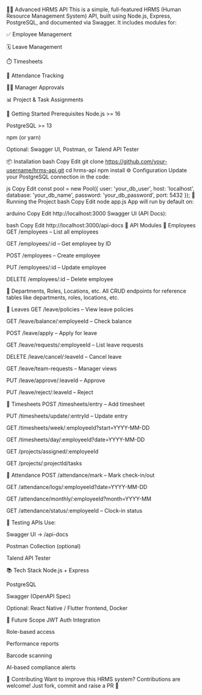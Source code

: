 🧑‍💼 Advanced HRMS API
This is a simple, full-featured HRMS (Human Resource Management System) API, built using Node.js, Express, PostgreSQL, and documented via Swagger.
It includes modules for:

✅ Employee Management

🗓️ Leave Management

⏱️ Timesheets

📅 Attendance Tracking

🧑‍💼 Manager Approvals

📊 Project & Task Assignments

🚀 Getting Started
Prerequisites
Node.js >= 16

PostgreSQL >= 13

npm (or yarn)

Optional: Swagger UI, Postman, or Talend API Tester

📦 Installation
bash
Copy
Edit
git clone https://github.com/your-username/hrms-api.git
cd hrms-api
npm install
⚙️ Configuration
Update your PostgreSQL connection in the code:

js
Copy
Edit
const pool = new Pool({
  user: 'your_db_user',
  host: 'localhost',
  database: 'your_db_name',
  password: 'your_db_password',
  port: 5432
});
🔧 Running the Project
bash
Copy
Edit
node app.js
App will run by default on:

arduino
Copy
Edit
http://localhost:3000
Swagger UI (API Docs):

bash
Copy
Edit
http://localhost:3000/api-docs
📁 API Modules
🔹 Employees
GET /employees – List all employees

GET /employees/:id – Get employee by ID

POST /employees – Create employee

PUT /employees/:id – Update employee

DELETE /employees/:id – Delete employee

🔹 Departments, Roles, Locations, etc.
All CRUD endpoints for reference tables like departments, roles, locations, etc.

🔹 Leaves
GET /leave/policies – View leave policies

GET /leave/balance/:employeeId – Check balance

POST /leave/apply – Apply for leave

GET /leave/requests/:employeeId – List leave requests

DELETE /leave/cancel/:leaveId – Cancel leave

GET /leave/team-requests – Manager views

PUT /leave/approve/:leaveId – Approve

PUT /leave/reject/:leaveId – Reject

🔹 Timesheets
POST /timesheets/entry – Add timesheet

PUT /timesheets/update/:entryId – Update entry

GET /timesheets/week/:employeeId?start=YYYY-MM-DD

GET /timesheets/day/:employeeId?date=YYYY-MM-DD

GET /projects/assigned/:employeeId

GET /projects/:projectId/tasks

🔹 Attendance
POST /attendance/mark – Mark check-in/out

GET /attendance/logs/:employeeId?date=YYYY-MM-DD

GET /attendance/monthly/:employeeId?month=YYYY-MM

GET /attendance/status/:employeeId – Clock-in status

🧪 Testing APIs
Use:

Swagger UI → /api-docs

Postman Collection (optional)

Talend API Tester

📚 Tech Stack
Node.js + Express

PostgreSQL

Swagger (OpenAPI Spec)

Optional: React Native / Flutter frontend, Docker

📌 Future Scope
JWT Auth Integration

Role-based access

Performance reports

Barcode scanning

AI-based compliance alerts

🤝 Contributing
Want to improve this HRMS system? Contributions are welcome!
Just fork, commit and raise a PR 🚀
